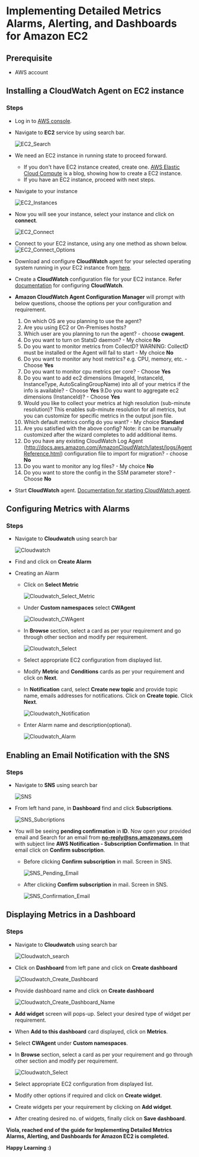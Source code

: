 # Implementing Detailed Metrics Alarms, Alerting, and Dashboards for Amazon EC2

## Prerequisite
- AWS account

## Installing a CloudWatch Agent on EC2 instance
### Steps
- Log in to [AWS console](https://aws.amazon.com/console/).
- Navigate to **EC2** service by using search bar.

    ![EC2_Search](cloudwatch/EC2_Search.png)

- We need an EC2 instance in running state to proceed forward.
    - If you don't have EC2 instance created, create one. [AWS Elastic Cloud Compute](https://kubesimplify.com/aws-elastic-cloud-compute) is a blog, showing how to create a EC2 instance.
    - If you have an EC2 instance, proceed with next steps.

- Navigate to your instance

    ![EC2_Instances](cloudwatch/EC2_Instances.png)

- Now you will see your instance, select your instance and click on **connect**.

    ![EC2_Connect](cloudwatch/EC2_Connect.png)

- Connect to your EC2 instance, using any one method as shown below.
    ![EC2_Connect_Options](cloudwatch/EC2_Connect_Options.png)

- Download and configure **CloudWatch** agent for your selected operating system running in your EC2 instance from [here](https://docs.aws.amazon.com/AmazonCloudWatch/latest/monitoring/download-cloudwatch-agent-commandline.html).

- Create a **CloudWatch** configuration file for your EC2 instance. Refer [documentation](https://docs.aws.amazon.com/AmazonCloudWatch/latest/monitoring/create-cloudwatch-agent-configuration-file-wizard.html#cloudwatch-agent-running-wizard) for configuring **CloudWatch**.

- **Amazon CloudWatch Agent Configuration Manager** will prompt with below questions, choose the options per your configuration and requirement.

    1. On which OS are you planning to use the agent?
    2. Are you using EC2 or On-Premises hosts?
    3. Which user are you planning to run the agent? - choose **cwagent**.
    4. Do you want to turn on StatsD daemon? - My choice **No**
    5. Do you want to monitor metrics from CollectD? WARNING: CollectD must be installed or the Agent will fail to start - My choice **No**
    6. Do you want to monitor any host metrics? e.g. CPU, memory, etc. - Choose **Yes**
    7. Do you want to monitor cpu metrics per core? - Choose **Yes**
    8. Do you want to add ec2 dimensions (ImageId, InstanceId, InstanceType, AutoScalingGroupName) into all of your metrics if the info is available? - Choose **Yes**
    9.Do you want to aggregate ec2 dimensions (InstanceId)? - Choose **Yes**
    10. Would you like to collect your metrics at high resolution (sub-minute resolution)? This enables sub-minute resolution for all metrics, but you can customize for specific metrics in the output json file.
    11. Which default metrics config do you want? - My choice **Standard**
    12. Are you satisfied with the above config? Note: it can be manually customized after the wizard completes to add additional items.
    13. Do you have any existing CloudWatch Log Agent (http://docs.aws.amazon.com/AmazonCloudWatch/latest/logs/AgentReference.html) configuration file to import for migration? - choose **No**
    14. Do you want to monitor any log files? - My choice **No**
    15. Do you want to store the config in the SSM parameter store? - Choose **No**

- Start **CloudWatch** agent. [Documentation for starting CloudWatch agent](https://docs.aws.amazon.com/AmazonCloudWatch/latest/monitoring/install-CloudWatch-Agent-on-EC2-Instance-fleet.html#start-CloudWatch-Agent-EC2-fleet).


## Configuring Metrics with Alarms
### Steps
- Navigate to **Cloudwatch** using search bar

    ![Cloudwatch](cloudwatch/Cloudwatch.png)

- Find and click on **Create Alarm**
- Creating an Alarm
    - Click on **Select Metric**

        ![Cloudwatch_Select_Metric](cloudwatch/Cloudwatch_Select_Metric.png)

    - Under **Custom namespaces** select **CWAgent**

        ![Cloudwatch_CWAgent](cloudwatch/Cloudwatch_CWAgent.png)

    - In **Browse** section, select a card as per your requirement and go through other section and modify per requirement.

        ![Cloudwatch_Select](cloudwatch/Cloudwatch_Select.png)

    - Select appropriate EC2 configuration from displayed list.
    - Modify **Metric** and **Conditions** cards as per your requirement and click on **Next**.

    - In **Notification** card, select **Create new topic** and provide topic name, emails addresses for notifications. Click on **Create topic**. Click **Next**.

        ![Cloudwatch_Notification](cloudwatch/Cloudwatch_Notification.png)

    - Enter Alarm name and description(optional).

        ![Cloudwatch_Alarm](cloudwatch/Cloudwatch_Alarm.png)


## Enabling an Email Notification with the SNS
### Steps
- Navigate to **SNS** using search bar

    ![SNS](cloudwatch/SNS.png)

- From left hand pane, in **Dashboard** find and click **Subscriptions**.

    ![SNS_Subcriptions](cloudwatch/SNS_Subcriptions.png)

- You will be seeing **pending confirmation** in **ID**. Now open your provided email and Search for an email from **no-reply@sns.amazonaws.com** with subject line **AWS Notification - Subscription Confirmation**.  In that email click on **Confirm subscription**.

    - Before clicking **Confirm subscription** in mail. Screen in SNS.

        ![SNS_Pending_Email](cloudwatch/SNS_Pending_Email.png)
    
    - After clicking **Confirm subscription** in mail. Screen in SNS.

        ![SNS_Confirmation_Email](cloudwatch/SNS_Confirmation_Email.png)

## Displaying Metrics in a Dashboard
### Steps
- Navigate to **Cloudwatch** using search bar

    ![Cloudwatch_search](cloudwatch/CloudWatch_Search.png)

- Click on **Dashboard** from left pane and click on **Create dashboard**

    ![Cloudwatch_Create_Dashboard](cloudwatch/Cloudwatch_Create_Dashboard.png)

- Provide dashboard name and click on **Create dashboard**

    ![Cloudwatch_Create_Dashboard_Name](cloudwatch/Cloudwatch_Create_Dashboard_Name.png)

- **Add widget** screen will pops-up. Select your desired type of widget per requirement.
- When **Add to this dashboard** card displayed, click on **Metrics**.
- Select **CWAgent** under **Custom namespaces**.
- In **Browse** section, select a card as per your requirement and go through other section and modify per requirement.

    ![Cloudwatch_Select](cloudwatch/Cloudwatch_Select.png)

- Select appropriate EC2 configuration from displayed list.
- Modify other options if required and click on **Create widget**.
- Create widgets per your requirement by clicking on **Add widget**.
- After creating desired no. of widgets, finally click on **Save dashboard**.

**Viola, reached end of the guide for Implementing Detailed Metrics Alarms, Alerting, and Dashboards for Amazon EC2 is completed.**

**Happy Learning :)**
